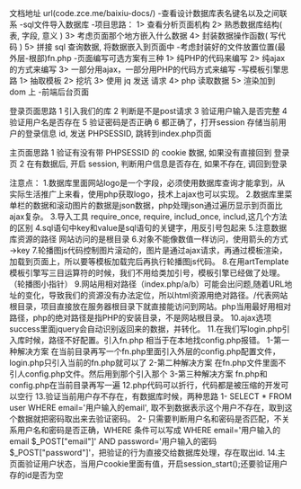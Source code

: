 文档地址 url(code.zce.me/baixiu-docs/)
-查看设计数据库表名键名以及之间联系
-sql文件导入数据库
-项目思路： 
  1> 查看分析页面机构
  2> 熟悉数据库结构( 表, 字段, 意义 )
  3> 考虑页面那个地方嵌入什么数据
  4> 封装数据操作函数( 写代码 )
  5> 拼接 sql 查询数据, 将数据嵌入到页面中
-考虑封装好的文件放置位置(最外层-根部)fn.php
-页面编写可选方案有三种
  1> 纯PHP的代码来编写
  2> 纯ajax的方式来编写
  3> 一部分用ajax，一部分用PHP的代码方式来编写
-写模板引擎思路
  1> 抽取模板
  2> 挖坑
  3> 使用 jq 发送 请求
  4> php 读取数据
  5> 渲染加到 dom 上
-前端后台页面

  登录页面思路
  1 引入我们的库
  2 判断是不是post请求
  3 验证用户输入是否完整
  4 验证用户名是否存在
  5 验证密码是否正确
  6 都正确了，打开session 存储当前用户的登录信息 id, 发送 PHPSESSID, 跳转到index.php页面


  主页面思路
  1 验证有没有带 PHPSESSID 的 cookie 数据, 如果没有直接回到 登录页
  2 在有数据后, 开启 session, 判断用户信息是否存在, 如果不存在, 调回到登录


  注意点：
    1.数据库里面网站logo是一个字段，必须使用数据库查询才能拿到，从实际生活推广上来看，使用php获取logo，技术上ajax也可以实现。
    2.数据库里菜单栏的数据和滚动图片的数据是json数据，php处理json通过遍历显示到页面比ajax复杂。
    3.导入工具 require_once, require, includ_once, includ,这几个方法的区别
    4.sql语句中key和value是sql语句的关键字，用反引号包起来
    5.注意数据库资源的路径 网站访问的是根目录
    6.对象不能像数值一样访问，使用箭头的方式 ->key
    7.轮播图js代码控制图片滚动的，图片是通过ajax请求，再通过模板渲染，加载到页面上，所以要等模板加载完后再执行轮播图js代码。
    8.在用artTemplate模板引擎写三目运算符的时候，我们不用给类加引号，模板引擎已经做了处理。（轮播图小指针）
    9.网站用相对路径（index.php/a/b）可能会出问题,随着URL地址的变化，导致我们的资源没有办法定位，所以html资源用绝对路径。/代表网站根目录，项目直接放在服务器根目录下就直接能访问到网站。php当用最好用相对路径，php的绝对路径是指PHP的安装目录，不是网站根目录。
    10.ajax选项success里面jquery会自动识别返回来的数据，并转化。
    11.在我们写login.php引入库时候，路径不好配置。引入fn.php 相当于在本地找config.php报错。
      1-第一种解决方案
       在当前目录再写一个fn.php里面引入外层的config.php配置文件，login.php只引入当前的fn.php就可以了
      2-第二种解决方案
       在fn.php文件里面不引人config.php文件。然后用到那个引入那个
      3-第三种解决方案
       fn.php和config.php在当前目录再写一遍
    12.php代码可以折行，代码都是被压缩的开发可以空行
    13.验证当前用户存不存在，有数据库时候，两种思路
     1- SELECT * FROM user WHERE email='用户输入的email', 取不到数据表示这个用户不存在，取到这个数据就把密码取出来去验证密码。
     2- 只需要判断用户名和密码是否匹配，不关系用户名和密码是否正确，WHERE 条件可以写成 WHERE email='用户输入的email $_POST["email"]' AND password='用户输入的密码$_POST["password"]'，把验证的行为直接交给数据库处理，存在取出id.
    14.主页面验证用户状态，当用户cookie里面有值，开启session_start();还要验证用户存的id是否为空
